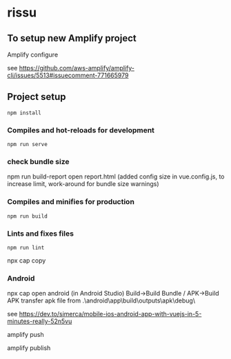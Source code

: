 # rissu

## To setup new Amplify project
Amplify configure

see https://github.com/aws-amplify/amplify-cli/issues/5513#issuecomment-771665979


## Project setup
```
npm install
```

### Compiles and hot-reloads for development
```
npm run serve
```

### check bundle size
npm run build-report
open report.html
(added config size in vue.config.js, to increase limit, work-around for bundle size warnings)

### Compiles and minifies for production
```
npm run build
```

### Lints and fixes files
```
npm run lint
```


npx cap copy

### Android
npx cap open android
(in Android Studio) Build->Build Bundle / APK->Build APK
transfer apk file from .\android\app\build\outputs\apk\debug\

see https://dev.to/simerca/mobile-ios-android-app-with-vuejs-in-5-minutes-really-52n5vu

amplify push

amplify publish
